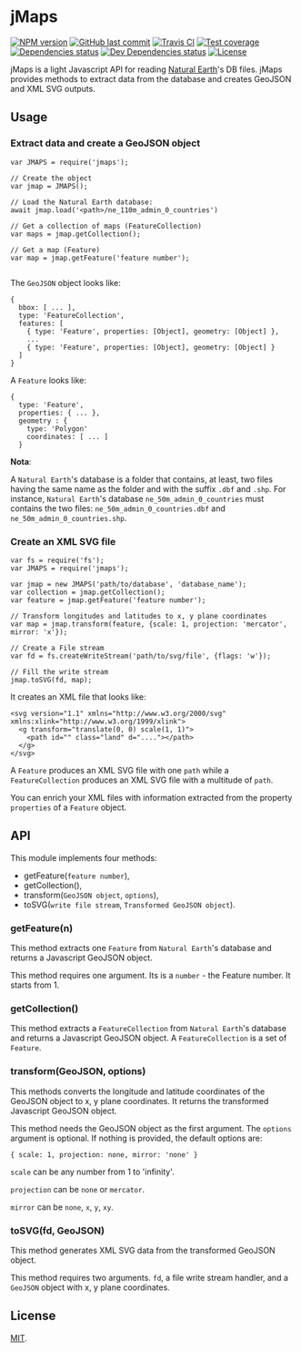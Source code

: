 # jMaps

[![NPM version][npm-image]][npm-url]
[![GitHub last commit][commit-image]][commit-url]
[![Travis CI][travis-image]][travis-url]
[![Test coverage][coveralls-image]][coveralls-url]
[![Dependencies status][dependencies-image]][dependencies-url]
[![Dev Dependencies status][devdependencies-image]][devdependencies-url]
[![License][license-image]](LICENSE.md)

jMaps is a light Javascript API for reading [Natural Earth](http://www.naturalearthdata.com)'s DB files. jMaps provides methods to extract data from the database and creates GeoJSON and XML SVG outputs.

## Usage

### Extract data and create a GeoJSON object

```
var JMAPS = require('jmaps');

// Create the object
var jmap = JMAPS();

// Load the Natural Earth database:
await jmap.load('<path>/ne_110m_admin_0_countries')

// Get a collection of maps (FeatureCollection)
var maps = jmap.getCollection();

// Get a map (Feature)
var map = jmap.getFeature('feature number');


```

The `GeoJSON` object looks like:

```
{
  bbox: [ ... ],
  type: 'FeatureCollection',
  features: [
    { type: 'Feature', properties: [Object], geometry: [Object] },
    ...
    { type: 'Feature', properties: [Object], geometry: [Object] }
  ]
}
```

A `Feature` looks like:

```
{
  type: 'Feature',
  properties: { ... },
  geometry : {
    type: 'Polygon'
    coordinates: [ ... ]
  }
```

**Nota**:

A `Natural Earth`'s database is a folder that contains, at least, two files having the same name as the folder and with the suffix `.dbf` and `.shp`. For instance, `Natural Earth`'s database `ne_50m_admin_0_countries` must contains the two files: `ne_50m_admin_0_countries.dbf` and `ne_50m_admin_0_countries.shp`.


### Create an XML SVG file

```
var fs = require('fs');
var JMAPS = require('jmaps');

var jmap = new JMAPS('path/to/database', 'database_name');
var collection = jmap.getCollection();
var feature = jmap.getFeature('feature number');

// Transform longitudes and latitudes to x, y plane coordinates
var map = jmap.transform(feature, {scale: 1, projection: 'mercator', mirror: 'x'});

// Create a File stream
var fd = fs.createWriteStream('path/to/svg/file', {flags: 'w'});

// Fill the write stream
jmap.toSVG(fd, map);
```

It creates an XML file that looks like:

```
<svg version="1.1" xmlns="http://www.w3.org/2000/svg" xmlns:xlink="http://www.w3.org/1999/xlink">
  <g transform="translate(0, 0) scale(1, 1)">
    <path id="" class="land" d="...."></path>
  </g>
</svg>
```

A `Feature` produces an XML SVG file with one `path` while a `FeatureCollection` produces an XML SVG file with a multitude of `path`.

You can enrich your XML files with information extracted from the property `properties` of a `Feature` object.

## API

This module implements four methods:

 * getFeature(`feature number`),
 * getCollection(),
 * transform(`GeoJSON object`, `options`),
 * toSVG(`write file stream`, `Transformed GeoJSON object`).


### getFeature(n)

This method extracts one `Feature` from `Natural Earth`'s database and returns a Javascript GeoJSON object.

This method requires one argument. Its is a `number` - the Feature number. It starts from 1.


### getCollection()

This method extracts a `FeatureCollection` from `Natural Earth`'s database and returns a Javascript GeoJSON object. A `FeatureCollection` is a set of `Feature`.


### transform(GeoJSON, options)

This methods converts the longitude and latitude coordinates of the GeoJSON object to x, y plane coordinates. It returns the transformed Javascript GeoJSON object.

This method needs the GeoJSON object as the first argument. The `options` argument is optional. If nothing is provided, the default options are:

```
{ scale: 1, projection: none, mirror: 'none' }
```

`scale` can be any number from 1 to 'infinity'.

`projection` can be `none` or `mercator`.

`mirror` can be `none`, `x`, `y`, `xy`.


### toSVG(fd, GeoJSON)

This method generates XML SVG data from the transformed GeoJSON object.

This method requires two arguments. `fd`, a file write stream handler, and a `GeoJSON` object with x, y plane coordinates.


## License

[MIT](LICENSE.md).

<!--- URls -->

[npm-image]: https://img.shields.io/npm/v/jmaps.svg?style=flat-square
[release-image]: https://img.shields.io/github/release/jclo/jmaps.svg?include_prereleases&style=flat-square
[commit-image]: https://img.shields.io/github/last-commit/jclo/jmaps.svg?style=flat-square
[travis-image]: https://img.shields.io/travis/jclo/jmaps.svg?style=flat-square
[coveralls-image]: https://img.shields.io/coveralls/jclo/jmaps/master.svg?style=flat-square
[dependencies-image]: https://david-dm.org/jclo/jmaps/status.svg?theme=shields.io
[devdependencies-image]: https://david-dm.org/jclo/jmaps/dev-status.svg?theme=shields.io
[npm-bundle-size-image]: https://img.shields.io/bundlephobia/minzip/jmaps.svg?style=flat-square
[license-image]: https://img.shields.io/npm/l/jmaps.svg?style=flat-square

[npm-url]: https://www.npmjs.com/package/jmaps
[release-url]: https://github.com/jclo/jmaps/tags
[commit-url]: https://github.com/jclo/jmaps/commits/master
[travis-url]: https://travis-ci.org/jclo/jmaps
[coveralls-url]: https://coveralls.io/github/jclo/jmaps?branch=master
[dependencies-url]: https://david-dm.org/jclo/jmaps
[devdependencies-url]: https://david-dm.org/jclo/jmaps?type=dev
[license-url]: http://opensource.org/licenses/MIT
[npm-bundle-size-url]: https://img.shields.io/bundlephobia/minzip/jmaps
